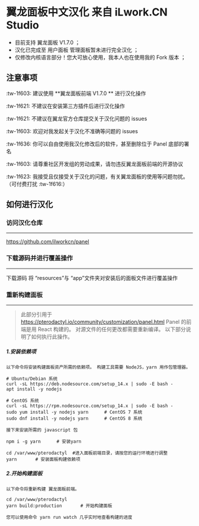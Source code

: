 # 翼龙面板中文汉化 来自 iLwork.CN Studio

- 目前支持 翼龙面板 V1.7.0 ；
- 汉化已完成至 用户面板 管理面板暂未进行完全汉化 ；
- 仅修改内核语言部分！您大可放心使用，我本人也在使用我的 Fork 版本 ；

## 注意事项
:tw-1f603:  建议使用 **翼龙面板前端 V1.7.0 ** 进行汉化操作

:tw-1f621: 不建议在安装第三方插件后进行汉化操作

:tw-1f621:  不建议在翼龙官方仓库提交关于汉化问题的 issues

:tw-1f603: 欢迎对我发起关于汉化不准确等问题的 issues

:tw-1f636: 你可以自由使用我汉化修改后的软件，甚至删除位于 Panel 底部的署名

:tw-1f603: 请尊重社区开发组的劳动成果，请勿违反翼龙面板前端的开源协议

:tw-1f623: 我接受且仅接受关于汉化的问题，有关翼龙面板的使用等问题勿扰。（可付费打扰 :tw-1f616:）





## 如何进行汉化

### 访问汉化仓库
                
----
https://github.com/ilworkcn/panel

### 下载源码并进行覆盖操作
                
----
下载源码 将 “resources”与 “app”文件夹对安装后的面板文件进行覆盖操作


### 重新构建面板
                
----
> 此部分引用于 https://pterodactyl.io/community/customization/panel.html
> Panel 的前端是用 React 构建的。 对源文件的任何更改都需要重新编译。
以下部分说明了如何执行此操作。 

##### 1.安装依赖项
`以下命令将安装构建面板资产所需的依赖项。 构建工具需要 NodeJS，yarn 用作包管理器。`
```
# Ubuntu/Debian 系统
curl -sL https://deb.nodesource.com/setup_14.x | sudo -E bash -
apt install -y nodejs

# CentOS 系统
curl -sL https://rpm.nodesource.com/setup_14.x | sudo -E bash -
sudo yum install -y nodejs yarn      # CentOS 7 系统
sudo dnf install -y nodejs yarn      # CentOS 8 系统
```
`接下来安装所需的 javascript 包`
```
npm i -g yarn      # 安装yarn

cd /var/www/pterodactyl  #进入面板前端目录，请按您的运行环境进行调整
yarn       # 安装面板构建依赖项
```
##### 2.开始构建面板
`以下命令将重新构建 翼龙面板前端。`
```
cd /var/www/pterodactyl
yarn build:production       # 开始构建面板
```

`您可以使用命令 yarn run watch 几乎实时地查看构建的进度`
